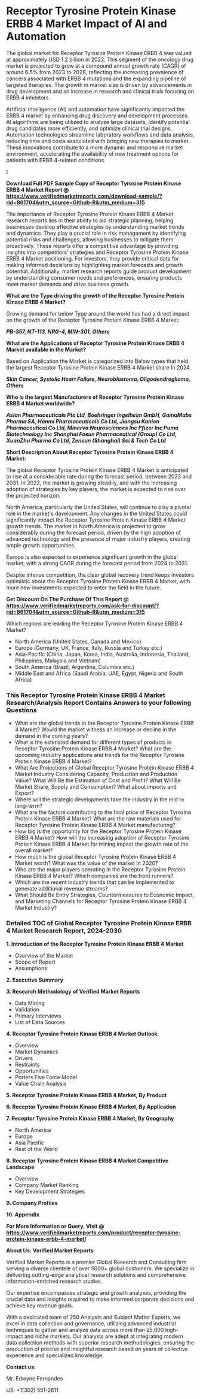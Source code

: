<meta name="title" content="Global Receptor Tyrosine Protein Kinase ERBB 4 Market Impact of AI and Automation"><meta name="description" content="The global market for Receptor Tyrosine Protein Kinase ERBB 4 was valued at approximately USD 1.2 billion in 2022. This segment of the oncology drug market is projecte"><meta name="title" content="Receptor Tyrosine Protein Kinase ERBB 4 Market Size, Share, Scope, Trends, Growth, Opportunities, Analysis, Forecast"><h1>Receptor Tyrosine Protein Kinase ERBB 4 Market Impact of AI and Automation</h1><p>The global market for Receptor Tyrosine Protein Kinase ERBB 4 was valued at approximately USD 1.2 billion in 2022. This segment of the oncology drug market is projected to grow at a compound annual growth rate (CAGR) of around 6.5% from 2023 to 2028, reflecting the increasing prevalence of cancers associated with ERBB 4 mutations and the expanding pipeline of targeted therapies. The growth in market size is driven by advancements in drug development and an increase in research and clinical trials focusing on ERBB 4 inhibitors.</p><p>Artificial Intelligence (AI) and automation have significantly impacted the ERBB 4 market by enhancing drug discovery and development processes. AI algorithms are being utilized to analyze large datasets, identify potential drug candidates more efficiently, and optimize clinical trial designs. Automation technologies streamline laboratory workflows and data analysis, reducing time and costs associated with bringing new therapies to market. These innovations contribute to a more dynamic and responsive market environment, accelerating the availability of new treatment options for patients with ERBB 4-related conditions.</p>t</p><p id="" class=""><strong>Download Full PDF Sample Copy of Receptor Tyrosine Protein Kinase ERBB 4 Market Report @ <a href="https://www.verifiedmarketreports.com/download-sample/?rid=861704&utm_source=Github-R&utm_medium=315" target="_blank">https://www.verifiedmarketreports.com/download-sample/?rid=861704&utm_source=Github-R&utm_medium=315</a></strong></p><p>The importance of&nbsp;Receptor Tyrosine Protein Kinase ERBB 4 Market research reports lies in their ability to aid strategic planning, helping businesses develop effective strategies by understanding market trends and dynamics. They play a crucial role in risk management by identifying potential risks and challenges, allowing businesses to mitigate them proactively. These reports offer a competitive advantage by providing insights into competitors' strategies and Receptor Tyrosine Protein Kinase ERBB 4 Market positioning. For investors, they provide critical data for making informed decisions by highlighting market forecasts and growth potential. Additionally, market research reports guide product development by understanding consumer needs and preferences, ensuring products meet market demands and drive business growth.</p><p><strong>What are the&nbsp;Type driving the growth of the Receptor Tyrosine Protein Kinase ERBB 4 Market?</strong></p><p id="" class="">Growing demand for below Type around the world has had a direct impact on the growth of the Receptor Tyrosine Protein Kinase ERBB 4 Market:</p><em><strong>PB-357, NT-113, NRG-4, MIN-301, Others</strong></em></p><strong>What are the&nbsp;Applications&nbsp;of Receptor Tyrosine Protein Kinase ERBB 4 Market available in the Market?</strong></p><p id="" class="">Based on Application the Market is categorized into Below types that held the largest Receptor Tyrosine Protein Kinase ERBB 4 Market share In 2024.</p><em><strong>Skin Cancer, Systolic Heart Failure, Neuroblastoma, Oligodendroglioma, Others</strong></em></p><strong>Who is the largest Manufacturers of Receptor Tyrosine Protein Kinase ERBB 4 Market worldwide?</strong></p><p><em><strong>Aslan Pharmaceuticals Pte Ltd, Boehringer Ingelheim GmbH, GamaMabs Pharma SA, Hanmi Pharmaceuticals Co Ltd, Jiangsu Kanion Pharmaceutical Co Ltd, Minerva Neurosciences Inc Pfizer Inc Puma Biotechnology Inc Shanghai Fosun Pharmaceutical (Group) Co Ltd, XuanZhu Pharma Co Ltd, Zensun (Shanghai) Sci & Tech Co Ltd</strong></em></p><p id="" class=""><strong>Short Description About Receptor Tyrosine Protein Kinase ERBB 4 Market:</strong></p><p>The global Receptor Tyrosine Protein Kinase ERBB 4 Market is anticipated to rise at a considerable rate during the forecast period, between 2023 and 2031. In 2022, the market is growing steadily, and with the increasing adoption of strategies by key players, the market is expected to rise over the projected horizon.</p><p>North America, particularly the United States, will continue to play a pivotal role in the market's development. Any changes in the United States could significantly impact the Receptor Tyrosine Protein Kinase ERBB 4 Market growth trends. The market in North America is projected to grow considerably during the forecast period, driven by the high adoption of advanced technology and the presence of major industry players, creating ample growth opportunities.</p><p>Europe is also expected to experience significant growth in the global market, with a strong CAGR during the forecast period from 2024 to 2031.</p><p>Despite intense competition, the clear global recovery trend keeps investors optimistic about the Receptor Tyrosine Protein Kinase ERBB 4 Market, with more new investments expected to enter the field in the future.</p><p id="" class=""><strong>Get Discount On The Purchase Of This Report @ <a href="https://www.verifiedmarketreports.com/ask-for-discount/?rid=861704&utm_source=Github-R&utm_medium=315" target="_blank">https://www.verifiedmarketreports.com/ask-for-discount/?rid=861704&utm_source=Github-R&utm_medium=315</a></strong></p>Which regions are leading the Receptor Tyrosine Protein Kinase ERBB 4 Market?</p><ul><li>North America (United States, Canada and Mexico)</li><li>Europe (Germany, UK, France, Italy, Russia and Turkey etc.)</li><li>Asia-Pacific (China, Japan, Korea, India, Australia, Indonesia, Thailand, Philippines, Malaysia and Vietnam)</li><li>South America (Brazil, Argentina, Columbia etc.)</li><li>Middle East and Africa (Saudi Arabia, UAE, Egypt, Nigeria and South Africa)</li></ul><h3 id="" class="">This Receptor Tyrosine Protein Kinase ERBB 4 Market Research/Analysis Report Contains Answers to your following Questions</h3><ul><li>What are the global trends in the Receptor Tyrosine Protein Kinase ERBB 4 Market? Would the market witness an increase or decline in the demand in the coming years?</li><li>What is the estimated demand for different types of products in Receptor Tyrosine Protein Kinase ERBB 4 Market? What are the upcoming industry applications and trends for the Receptor Tyrosine Protein Kinase ERBB 4 Market?</li><li>What Are Projections of Global Receptor Tyrosine Protein Kinase ERBB 4 Market Industry Considering Capacity, Production and Production Value? What Will Be the Estimation of Cost and Profit? What Will Be Market Share, Supply and Consumption? What about imports and Export?</li><li>Where will the strategic developments take the industry in the mid to long-term?</li><li>What are the factors contributing to the final price of Receptor Tyrosine Protein Kinase ERBB 4 Market? What are the raw materials used for Receptor Tyrosine Protein Kinase ERBB 4 Market manufacturing?</li><li>How big is the opportunity for the Receptor Tyrosine Protein Kinase ERBB 4 Market? How will the increasing adoption of Receptor Tyrosine Protein Kinase ERBB 4 Market for mining impact the growth rate of the overall market?</li><li>How much is the global Receptor Tyrosine Protein Kinase ERBB 4 Market worth? What was the value of the market In 2020?</li><li>Who are the major players operating in the Receptor Tyrosine Protein Kinase ERBB 4 Market? Which companies are the front runners?</li><li>Which are the recent industry trends that can be implemented to generate additional revenue streams?</li><li>What Should Be Entry Strategies, Countermeasures to Economic Impact, and Marketing Channels for Receptor Tyrosine Protein Kinase ERBB 4 Market Industry?</li></ul><h3 id="" class="">Detailed TOC of Global Receptor Tyrosine Protein Kinase ERBB 4 Market Research Report, 2024-2030</h3><p id="" class=""><strong>1. Introduction of the Receptor Tyrosine Protein Kinase ERBB 4 Market</strong></p><ul><li>Overview of the Market</li><li>Scope of Report</li><li>Assumptions</li></ul><p id="" class=""><strong>2. Executive Summary</strong></p><p id="" class=""><strong>3. Research Methodology of Verified Market Reports</strong></p><ul><li>Data Mining</li><li>Validation</li><li>Primary Interviews</li><li>List of Data Sources</li></ul><p id="" class=""><strong>4. Receptor Tyrosine Protein Kinase ERBB 4 Market Outlook</strong></p><ul><li>Overview</li><li>Market Dynamics</li><li>Drivers</li><li>Restraints</li><li>Opportunities</li><li>Porters Five Force Model</li><li>Value Chain Analysis</li></ul><p id="" class=""><strong>5. Receptor Tyrosine Protein Kinase ERBB 4 Market, By Product</strong></p><p id="" class=""><strong>6. Receptor Tyrosine Protein Kinase ERBB 4 Market, By Application</strong></p><p id="" class=""><strong>7. Receptor Tyrosine Protein Kinase ERBB 4 Market, By Geography</strong></p><ul><li>North America</li><li>Europe</li><li>Asia Pacific</li><li>Rest of the World</li></ul><p id="" class=""><strong>8. Receptor Tyrosine Protein Kinase ERBB 4 Market Competitive Landscape</strong></p><ul><li>Overview</li><li>Company Market Ranking</li><li>Key Development Strategies</li></ul><p id="" class=""><strong>9. Company Profiles</strong></p><p id="" class=""><strong>10. Appendix</strong></p><p id="" class=""><strong>For More Information or Query, Visit @ <a href="https://www.verifiedmarketreports.com/product/receptor-tyrosine-protein-kinase-erbb-4-market/" target="_blank">https://www.verifiedmarketreports.com/product/receptor-tyrosine-protein-kinase-erbb-4-market/</a></strong></p><p id="" class=""><strong>About Us: Verified Market Reports</strong></p><p id="" class="">Verified Market Reports is a premier Global Research and Consulting firm serving a diverse clientele of over 5000+ global customers. We specialize in delivering cutting-edge analytical research solutions and comprehensive information-enriched research studies.</p><p id="" class="">Our expertise encompasses strategic and growth analyses, providing the crucial data and insights required to make informed corporate decisions and achieve key revenue goals.</p><p id="" class="">With a dedicated team of 250 Analysts and Subject Matter Experts, we excel in data collection and governance, utilizing advanced industrial techniques to gather and analyze data across more than 25,000 high-impact and niche markets. Our analysts are adept at integrating modern data collection methods with superior research methodologies, ensuring the production of precise and insightful research based on years of collective experience and specialized knowledge.</p><p id="" class=""><strong>Contact us:</strong></p><p id="" class="">Mr. Edwyne Fernandes</p><p id="" class="">US: +1(302) 551-2611</p>